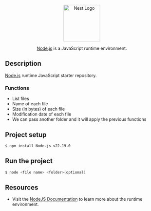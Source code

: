 <p align="center">
  <a href="https://nodejs.org" target="blank"><img src="https://imgs.search.brave.com/8YTKtuH5MSEf709be8D0D62vwCblQuxYvhyYG8LE12I/rs:fit:860:0:0:0/g:ce/aHR0cHM6Ly9pbWFn/ZXMuc2Vla2xvZ28u/Y29tL2xvZ28tcG5n/LzI3LzIvbm9kZS1q/cy1sb2dvLXBuZ19z/ZWVrbG9nby0yNzM3/NDkucG5n" width="120" alt="Nest Logo" /></a>
</p>

<p align="center"><a href="http://nodejs.org" target="_blank">Node.js</a> is a JavaScript runtime environment.</p>


## Description

[Node.js](https://nodejs.org) runtime JavaScript starter repository.

### Functions

- List files
- Name of each file
- Size (in bytes) of each file
- Modification date of each file
- We can pass another folder and it will apply the previous functions


## Project setup

```bash
$ npm install Node.js v22.19.0
```


## Run the project

```bash
$ node <file name> <folder>(optional)
```


## Resources

- Visit the [NodeJS Documentation](https://nodejs.org) to learn more about the runtime environment.
